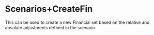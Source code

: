 # Scenarios+CreateFin

This can be used to create a new Financial set based on the relative and
absolute adjustments defined in the scenario.
